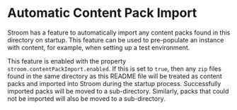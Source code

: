 # Automatic Content Pack Import

Stroom has a feature to automatically import any content packs found in this directory on startup. 
This feature can be used to pre-populate an instance with content, for example, when setting up a test environment.

This feature is enabled with the property `stroom.contentPackImport.enabled`.
If this is set to `true`, then any `zip` files found in the same directory as this README file will be treated as content packs and imported into Stroom during the startup process. Successfully imported packs will be moved to a sub-directory.
Similarly, packs that could not be imported will also be moved to a sub-directory.
